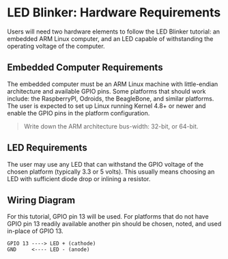 # LED Blinker: Hardware Requirements

Users will need two hardware elements to follow the LED Blinker tutorial: an embedded ARM Linux computer, and an LED
capable of withstanding the operating voltage of the computer.

## Embedded Computer Requirements

The embedded computer must be an ARM Linux machine with little-endian architecture and available GPIO pins. Some
platforms that should work include: the RaspberryPI, Odroids, the BeagleBone, and similar platforms. The user is
expected to set up Linux running Kernel 4.8+ or newer and enable the GPIO pins in the platform configuration.

> Write down the ARM architecture bus-width: 32-bit, or 64-bit.

## LED Requirements

The user may use any LED that can withstand the GPIO voltage of the chosen platform (typically 3.3 or 5 volts). This
usually means choosing an LED with sufficient diode drop or inlining a resistor.

## Wiring Diagram

For this tutorial, GPIO pin 13 will be used. For platforms that do not have GPIO pin 13 readily available another pin
should be chosen, noted, and used in-place of GPIO 13.

```
GPIO 13 ----> LED + (cathode) 
GND     <---- LED - (anode)     
```
